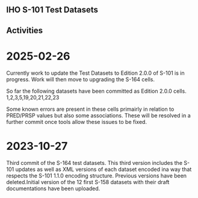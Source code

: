 ## IHO S-101 Test Datasets

## Activities

2025-02-26
==========
Currently work to update the Test Datasets to Edition 2.0.0 of S-101 is in progress. Work will then move to upgrading the S-164 cells.

So far the following datasets have been committed as Edition 2.0.0 cells.
1,2,3,5,19,20,21,22,23

Some known errors are present in these cells primairly in relation to PRED/PRSP values but also some associations. These will be resolved in a further commit once tools allow these issues to be fixed. 

2023-10-27
==========
Third commit of the S-164 test datasets. This third version includes the S-101 updates as well as XML versions of each dataset encoded ina way that respects the S-101 1.1.0 encoding structure.
Previous versions have been deleted.Initial version of the 12 first S-158 datasets with their draft documentations have been uploaded.

